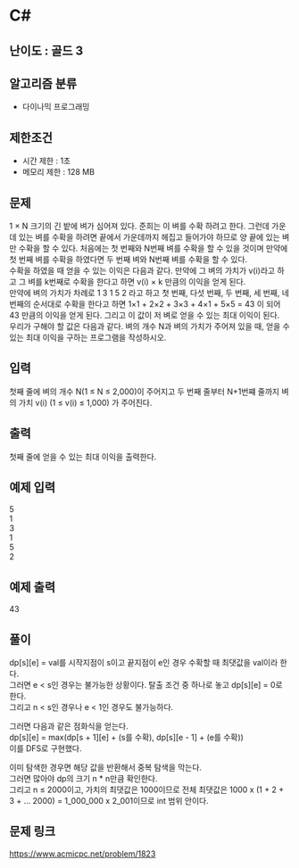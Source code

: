 # C#

## 난이도 : 골드 3

## 알고리즘 분류
  - 다이나믹 프로그래밍

## 제한조건
  - 시간 제한 : 1초
  - 메모리 제한 : 128 MB

## 문제
1 × N 크기의 긴 밭에 벼가 심어져 있다. 준희는 이 벼를 수확 하려고 한다. 그런데 가운데 있는 벼를 수확을 하려면 끝에서 가운데까지 헤집고 들어가야 하므로 양 끝에 있는 벼만 수확을 할 수 있다. 처음에는 첫 번째와 N번째 벼를 수확을 할 수 있을 것이며 만약에 첫 번째 벼를 수확을 하였다면 두 번째 벼와 N번째 벼를 수확을 할 수 있다.<br/>
수확을 하였을 때 얻을 수 있는 이익은 다음과 같다. 만약에 그 벼의 가치가 v(i)라고 하고 그 벼를 k번째로 수확을 한다고 하면 v(i) × k 만큼의 이익을 얻게 된다.<br/>
만약에 벼의 가치가 차례로 1 3 1 5 2 라고 하고 첫 번째, 다섯 번째, 두 번째, 세 번째, 네 번째의 순서대로 수확을 한다고 하면 1×1 + 2×2 + 3×3 + 4×1 + 5×5 = 43 이 되어 43 만큼의 이익을 얻게 된다. 그리고 이 값이 저 벼로 얻을 수 있는 최대 이익이 된다.<br/>
우리가 구해야 할 값은 다음과 같다. 벼의 개수 N과 벼의 가치가 주어져 있을 때, 얻을 수 있는 최대 이익을 구하는 프로그램을 작성하시오.<br/>


## 입력
첫째 줄에 벼의 개수 N(1 ≤ N ≤ 2,000)이 주어지고 두 번째 줄부터 N+1번쨰 줄까지 벼의 가치 v(i) (1 ≤ v(i) ≤ 1,000) 가 주어진다.<br/>


## 출력
첫째 줄에 얻을 수 있는 최대 이익을 출력한다.<br/>


## 예제 입력
5<br/>
1<br/>
3<br/>
1<br/>
5<br/>
2<br/>


## 예제 출력
43<br/>


## 풀이
dp[s][e] = val를 시작지점이 s이고 끝지점이 e인 경우 수확할 때 최댓값을 val이라 한다.<br/>
그러면 e < s인 경우는 불가능한 상황이다. 탈출 조건 중 하나로 놓고 dp[s][e] = 0로 한다.<br/>
그리고 n < s인 경우나 e < 1인 경우도 불가능하다.<br/>


그러면 다음과 같은 점화식을 얻는다.<br/>
dp[s][e] = max(dp[s + 1][e] + (s를 수확), dp[s][e - 1] + (e를 수확))<br/>
이를 DFS로 구현했다.<br/>


이미 탐색한 경우면 해당 값을 반환해서 중복 탐색을 막는다.<br/>
그러면 많아야 dp의 크기 n * n만큼 확인한다.<br/>
그리고 n ≤ 2000이고, 가치의 최댓값은 1000이므로 전체 최댓값은 1000 x (1 + 2 + 3 + ... 2000) = 1_000_000 x 2_001이므로 int 범위 안이다.<br/>


## 문제 링크
https://www.acmicpc.net/problem/1823